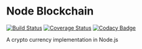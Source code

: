# Node Blockchain

[![Build Status](https://travis-ci.org/ashokdey/node-blockchain.svg?branch=master)](https://travis-ci.org/ashokdey/node-blockchain)
[![Coverage Status](https://coveralls.io/repos/github/ashokdey/node-blockchain/badge.svg?branch=master)](https://coveralls.io/github/ashokdey/node-blockchain?branch=master)
[![Codacy Badge](https://api.codacy.com/project/badge/Grade/5ac6fb5db55849c087298196c905ee66)](https://app.codacy.com/app/ashokdey/node-blockchain?utm_source=github.com&utm_medium=referral&utm_content=ashokdey/node-blockchain&utm_campaign=Badge_Grade_Dashboard)

A crypto currency implementation in Node.js
